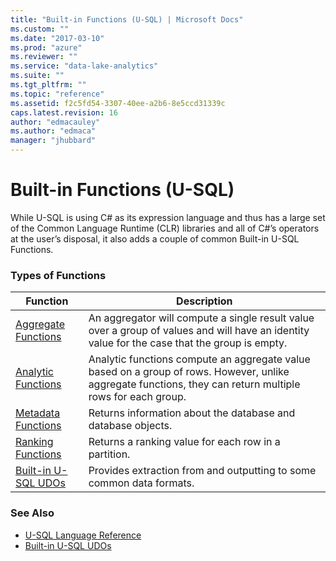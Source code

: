 ```yaml
---
title: "Built-in Functions (U-SQL) | Microsoft Docs"
ms.custom: ""
ms.date: "2017-03-10"
ms.prod: "azure"
ms.reviewer: ""
ms.service: "data-lake-analytics"
ms.suite: ""
ms.tgt_pltfrm: ""
ms.topic: "reference"
ms.assetid: f2c5fd54-3307-40ee-a2b6-8e5ccd31339c
caps.latest.revision: 16
author: "edmacauley"
ms.author: "edmaca"
manager: "jhubbard"
---
```

# Built-in Functions (U-SQL)
While U-SQL is using C# as its expression language and thus has a large set of the Common Language Runtime (CLR) libraries and all of C#’s operators at the user’s disposal, it also adds a couple of common Built-in U-SQL Functions.

### Types of Functions   
|Function|Description|
|----|--|
|[Aggregate Functions](../USQL/aggregate-functions-u-sql.md)|An aggregator will compute a single result value over a group of values and will have an identity value for the case that the group is empty.|  
|[Analytic Functions](../USQL/analytic-functions-u-sql.md)|Analytic functions compute an aggregate value based on a group of rows. However, unlike aggregate functions, they can return multiple rows for each group.|
|[Metadata Functions](../USQL/metadata-functions-u-sql.md)|Returns information about the database and database objects.|
|[Ranking Functions](../USQL/ranking-functions-u-sql.md)|Returns a ranking value for each row in a partition.|
|[Built-in U-SQL UDOs](../USQL/built-in-u-sql-udos.md)|Provides extraction from and outputting to some common data formats. |
  
### See Also    
* [U-SQL Language Reference](../USQL/u-sql-language-reference.md) 
* [Built-in U-SQL UDOs](../USQL/built-in-u-sql-udos.md)
